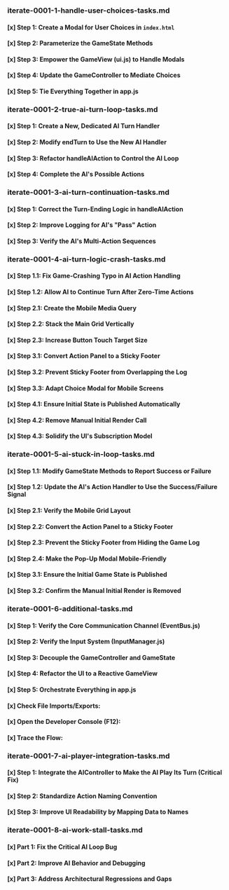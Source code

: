 ### iterate-0001-1-handle-user-choices-tasks.md

#### [x] **Step 1: Create a Modal for User Choices in `index.html`**
#### [x] **Step 2: Parameterize the GameState Methods**
#### [x] **Step 3: Empower the GameView (ui.js) to Handle Modals**
#### [x] **Step 4: Update the GameController to Mediate Choices**
#### [x] **Step 5: Tie Everything Together in app.js**

### iterate-0001-2-true-ai-turn-loop-tasks.md

#### [x] **Step 1: Create a New, Dedicated AI Turn Handler**
#### [x] **Step 2: Modify endTurn to Use the New AI Handler**
#### [x] **Step 3: Refactor handleAIAction to Control the AI Loop**
#### [x] **Step 4: Complete the AI's Possible Actions**

### iterate-0001-3-ai-turn-continuation-tasks.md

#### [x] **Step 1: Correct the Turn-Ending Logic in handleAIAction**
#### [x] **Step 2: Improve Logging for AI's "Pass" Action**
#### [x] **Step 3: Verify the AI's Multi-Action Sequences**

### iterate-0001-4-ai-turn-logic-crash-tasks.md

#### [x] **Step 1.1: Fix Game-Crashing Typo in AI Action Handling**
#### [x] **Step 1.2: Allow AI to Continue Turn After Zero-Time Actions**
#### [x] **Step 2.1: Create the Mobile Media Query**
#### [x] **Step 2.2: Stack the Main Grid Vertically**
#### [x] **Step 2.3: Increase Button Touch Target Size**
#### [x] **Step 3.1: Convert Action Panel to a Sticky Footer**
#### [x] **Step 3.2: Prevent Sticky Footer from Overlapping the Log**
#### [x] **Step 3.3: Adapt Choice Modal for Mobile Screens**
#### [x] **Step 4.1: Ensure Initial State is Published Automatically**
#### [x] **Step 4.2: Remove Manual Initial Render Call**
#### [x] **Step 4.3: Solidify the UI's Subscription Model**

### iterate-0001-5-ai-stuck-in-loop-tasks.md

#### [x] **Step 1.1: Modify GameState Methods to Report Success or Failure**
#### [x] **Step 1.2: Update the AI's Action Handler to Use the Success/Failure Signal**
#### [x] **Step 2.1: Verify the Mobile Grid Layout**
#### [x] **Step 2.2: Convert the Action Panel to a Sticky Footer**
#### [x] **Step 2.3: Prevent the Sticky Footer from Hiding the Game Log**
#### [x] **Step 2.4: Make the Pop-Up Modal Mobile-Friendly**
#### [x] **Step 3.1: Ensure the Initial Game State is Published**
#### [x] **Step 3.2: Confirm the Manual Initial Render is Removed**

### iterate-0001-6-additional-tasks.md

#### [x] **Step 1: Verify the Core Communication Channel (EventBus.js)**
#### [x] **Step 2: Verify the Input System (InputManager.js)**
#### [x] **Step 3: Decouple the GameController and GameState**
#### [x] **Step 4: Refactor the UI to a Reactive GameView**
#### [x] **Step 5: Orchestrate Everything in app.js**
#### [x] **Check File Imports/Exports:**
#### [x] **Open the Developer Console (F12):**
#### [x] **Trace the Flow:**

### iterate-0001-7-ai-player-integration-tasks.md

#### [x] **Step 1: Integrate the AIController to Make the AI Play Its Turn (Critical Fix)**
#### [x] **Step 2: Standardize Action Naming Convention**
#### [x] **Step 3: Improve UI Readability by Mapping Data to Names**

### iterate-0001-8-ai-work-stall-tasks.md

#### [x] **Part 1: Fix the Critical AI Loop Bug**
#### [x] **Part 2: Improve AI Behavior and Debugging**
#### [x] **Part 3: Address Architectural Regressions and Gaps**